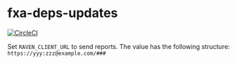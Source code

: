 # fxa-deps-updates

[![CircleCI](https://circleci.com/gh/vladikoff/fxa-deps-updates/tree/master.svg?style=svg)](https://circleci.com/gh/vladikoff/fxa-deps-updates/tree/master)

Set `RAVEN_CLIENT_URL` to send reports.
The value has the following structure: `https://yyy:zzz@example.com/###`
